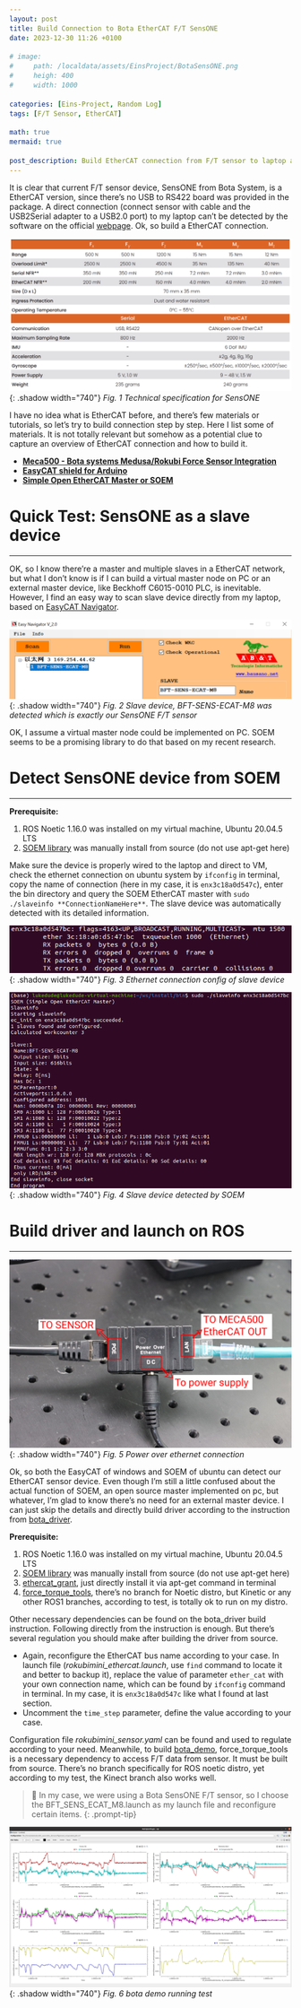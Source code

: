 ```yaml
---
layout: post
title: Build Connection to Bota EtherCAT F/T SensONE
date: 2023-12-30 11:26 +0100

# image:
#     path: /localdata/assets/EinsProject/BotaSensONE.png
#     heigh: 400
#     width: 1000

categories: [Eins-Project, Random Log]
tags: [F/T Sensor, EtherCAT]

math: true
mermaid: true

post_description: Build EtherCAT connection from F/T sensor to laptop and acquisite the multi-axis torque data from it. I have no idea what is EtherCAT before, and there’s few materials or tutorials, so let’s try to build connection step by step.
---
```


It is clear that current F/T sensor device, SensONE from Bota System, is a EtherCAT version, since there’s no USB to RS422 board was provided in the package. A direct connection (connect sensor with cable and the USB2Serial adapter to a USB2.0 port) to my laptop can’t be detected by the software on the official [webpage](https://app.botasys.com/). Ok, so build a EtherCAT connection. 

![Fig. 1 Technical specification for SensONE](/localdata/assets/EinsProject/SpecificationList4Sensor.png){: .shadow width="740"}
_Fig. 1 Technical specification for SensONE_

I have no idea what is EtherCAT before, and there’s few materials or tutorials, so let’s try to build connection step by step. Here I list some of materials. It is not totally relevant but somehow as a potential clue to capture an overview of EtherCAT connection and how to build it. 

- **[Meca500 - Bota systems Medusa/Rokubi Force Sensor Integration](https://support.mecademic.com/support/solutions/articles/64000264039-meca500-bota-systems-medusa-rokubi-force-sensor-integration)**
- **[EasyCAT shield for Arduino](https://www.bausano.net/en/hardware/easycat.html)**
- **[Simple Open EtherCAT Master or SOEM](https://openethercatsociety.github.io/doc/soem/index.html)**

# Quick Test: SensONE as a slave device

---

OK, so I know there’re a master and multiple slaves in a EtherCAT network, but what I don’t know is if I can build a virtual master node on PC or an external master device, like Beckhoff C6015-0010 PLC, is inevitable. However, I find an easy way to scan slave device directly from my laptop, based on [EasyCAT Navigator](https://www.bausano.net/en/hardware/easycat.html). 

![Fig. 2 Slave device, BFT-SENS-ECAT-M8 was detected which is exactly our SensONE F/T sensor](/localdata/assets/EinsProject/EasyCATDetectSlave.png){: .shadow width="740"}
_Fig. 2 Slave device, BFT-SENS-ECAT-M8 was detected which is exactly our SensONE F/T sensor_

OK, I assume a virtual master node could be implemented on PC. SOEM seems to be a promising library to do that based on my recent research. 

# Detect SensONE device from SOEM

---

**Prerequisite:**

1. ROS Noetic 1.16.0 was installed on my virtual machine, Ubuntu 20.04.5 LTS
2. [SOEM library](https://github.com/orocos/soem) was manually install from source (do not use apt-get here)

Make sure the device is properly wired to the laptop and direct to VM, check the ethernet connection on ubuntu system by `ifconfig` in terminal, copy the name of connection (here in my case, it is `enx3c18a0d547c`), enter the bin directory and query the SOEM EtherCAT master with `sudo ./slaveinfo **ConnectionNameHere**`. The slave device was automatically detected with its detailed information.

![Fig. 3 Ethernet connection config of slave device](/localdata/assets/EinsProject/ConnectionAdd.png){: .shadow width="740"}
_Fig. 3 Ethernet connection config of slave device_

![Fig. 4 Slave device detected by SOEM](/localdata/assets/EinsProject/SlaveDetectedBySOEMpng.png){: .shadow width="740"}
_Fig. 4 Slave device detected by SOEM_

# Build driver and launch on ROS

---

![Fig. 5 Power over ethernet connection](/localdata/assets/EinsProject/POEConnection.png){: .shadow width="740"}
_Fig. 5 Power over ethernet connection_

Ok, so both the EasyCAT of windows and SOEM of ubuntu can detect our EtherCAT sensor device. Even though I’m still a little confused about the actual function of SOEM, an open source master implemented on pc, but whatever, I’m glad to know there’s no need for an external master device. I can just skip the details and directly build driver according to the instruction from [bota_driver](https://gitlab.com/botasys/bota_driver). 

**Prerequisite:**

1. ROS Noetic 1.16.0 was installed on my virtual machine, Ubuntu 20.04.5 LTS
2. [SOEM library](https://github.com/orocos/soem) was manually install from source (do not use apt-get here)
3. [ethercat_grant](https://github.com/shadow-robot/ethercat_grant), just directly install it via apt-get command in terminal
4. [force_torque_tools](https://github.com/kth-ros-pkg/force_torque_tools/tree/kinetic), there’s no branch for Noetic distro, but Kinetic or any other ROS1 branches, according to test, is totally ok to run on my distro.

Other necessary dependencies can be found on the bota_driver build instruction. Following directly from the instruction is enough. But there’s several regulation you should make after building the driver from source. 

- Again, reconfigure the EtherCAT bus name according to your case. In launch file (*rokubimini_ethercat.launch*, use `find` command to locate it and better to backup it), replace the value of parameter `ether_cat` with your own connection name, which can be found by `ifconfig` command in terminal. In my case, it is `enx3c18a0d547c` like what I found at last section.
- Uncomment the `time_step` parameter, define the value according to your case.

Configuration file *rokubimini_sensor.yaml* can be found and used to regulate according to your need. Meanwhile, to build [bota_demo](https://gitlab.com/botasys/bota_demo), force_torque_tools is a necessary dependency to access F/T data from sensor. It must be built from source. There’s no branch specifically for ROS noetic distro, yet according to my test, the Kinect branch also works well.

>📌 In my case, we were using a Bota SensONE F/T sensor, so I choose the BFT_SENS_ECAT_M8.launch as my launch file and reconfigure certain items.
{: .prompt-tip}

![Fig. 6 bota demo running test](/localdata/assets/EinsProject/BotaDemoTest.png){: .shadow width="740"}
_Fig. 6 bota demo running test_
